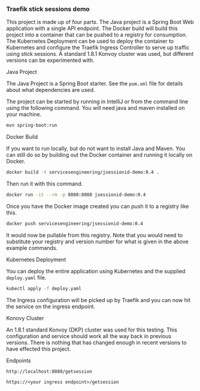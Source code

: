 ### Traefik stick sessions demo

This project is made up of four parts. The Java project is a Spring Boot Web application with a single API endpoint. The Docker build will build this project into a container that can be pushed to a registry for consumption. The Kubernetes Deployment can be used to deploy the container to Kubernetes and configure the Traefik Ingress Controller to serve up traffic using stick sessions. A standard 1.8.1 Konvoy cluster was used, but different versions can be experimented with.


Java Project

The Java Project is a Spring Boot starter. See the `pom.xml` file for details about what dependencies are used.

The project can be started by running in IntelliJ or from the command line using the following command. You will need java and maven installed on your machine.

```bash
mvn spring-boot:run
```

Docker Build

If you want to run locally, but do not want to install Java and Maven. You can still do so by building out the Docker container and running it locally on Docker.

```bash
docker build -t servicesengineering/jsessionid-demo:0.4 . 
```

Then run it with this command.

```bash
docker run -it --rm -p 8080:8080 jsessionid-demo:0.4
```

Once you have the Docker image created you can push it to a registry like this.

```bash
docker push servicesengineering/jsessionid-demo:0.4
```

It would now be pullable from this registry. Note that you would need to substitute your registry and version number for what is given in the above example commands.

Kubernetes Deployment

You can deploy the entire application using Kubernetes and the supplied `deploy.yaml` file.

```bash
kubectl apply -f deploy.yaml
```

The Ingress configuration will be picked up by Traefik and you can now hit the service on the ingress endpoint.

Konovy Cluster

An 1.8.1 standard Konvoy (DKP) cluster was used for this testing. This configuration and service should work all the way back in previous versions. There is nothing that has changed enough in recent versions to have effected this project.

Endpoints

`http://localhost:8080/getsession`

`https://<your ingress endpoint>/getsession`